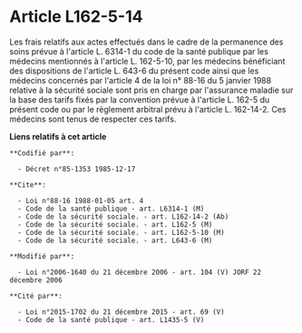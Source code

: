 # Article L162-5-14

Les frais relatifs aux actes effectués dans le cadre de la permanence des soins prévue à l'article L. 6314-1 du code de la
santé publique par les médecins mentionnés à l'article L. 162-5-10, par les médecins bénéficiant des dispositions de
l'article L. 643-6 du présent code ainsi que les médecins concernés par l'article 4 de la loi n° 88-16 du 5 janvier 1988
relative à la sécurité sociale sont pris en charge par l'assurance maladie sur la base des tarifs fixés par la convention
prévue à l'article L. 162-5 du présent code ou par le règlement arbitral prévu à l'article L. 162-14-2. Ces médecins sont
tenus de respecter ces tarifs.

**Liens relatifs à cet article**

	**Codifié par**:

	  - Décret n°85-1353 1985-12-17

	**Cite**:

	  - Loi n°88-16 1988-01-05 art. 4
	  - Code de la santé publique - art. L6314-1 (M)
	  - Code de la sécurité sociale. - art. L162-14-2 (Ab)
	  - Code de la sécurité sociale. - art. L162-5 (M)
	  - Code de la sécurité sociale. - art. L162-5-10 (M)
	  - Code de la sécurité sociale. - art. L643-6 (M)

	**Modifié par**:

	  - Loi n°2006-1640 du 21 décembre 2006 - art. 104 (V) JORF 22 décembre 2006

	**Cité par**:

	  - Loi n°2015-1702 du 21 décembre 2015 - art. 69 (V)
	  - Code de la santé publique - art. L1435-5 (V)
